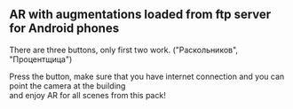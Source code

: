 
## AR with augmentations loaded from ftp server for Android phones  

There are three buttons, only first two work. ("Раскольников", "Процентщица")   
 
Press the button, make sure that you have internet connection and you can point the camera at the building  
and enjoy AR for all scenes from this pack!  
  
